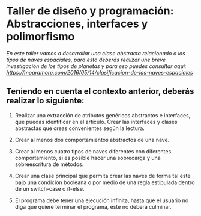 
# Taller de diseño y programación: Abstracciones, interfaces y polimorfismo

 _En este taller vamos a desarrollar una clase abstracta relacionado a los tipos de naves espaciales, para esto deberás realizar une breve investigación de los tipos de planetas y para eso puedes consultar aquí:
https://moaramore.com/2016/05/14/clasificacion-de-las-naves-espaciales_

## Teniendo en cuenta el contexto anterior, deberás realizar lo siguiente:

1. Realizar una extracción de atributos genéricos abstractos e interfaces, que puedas identificar en el artículo. Crear las interfaces y clases abstractas que creas convenientes según la lectura.
2. Crear al menos dos comportamientos abstractos de una nave.

3. Crear al menos cuatro tipos de naves diferentes con diferentes comportamiento, si es posible hacer una sobrecarga y una sobreescritura de métodos.

4. Crear una clase principal que permita crear las naves de forma tal este bajo una condición booleana o por medio de una regla estipulada dentro de un switch-case o if-else.

5. El programa debe tener una ejecución infinita, hasta que el usuario no diga que quiere terminar el programa, este no deberá culminar.

